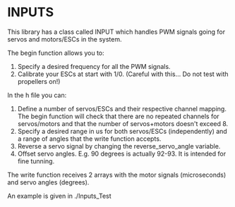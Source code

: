 # INPUTS
This library has a class called INPUT which handles PWM signals going for servos and motors/ESCs in the system.

The begin function allows you to:
  1. Specify a desired frequency for all the PWM signals. 
  2. Calibrate your ESCs at start with 1/0. (Careful with this... Do not test with propellers on!)
  
In the h file you can:
  1. Define a number of servos/ESCs and their respective channel mapping. 
  The begin function will check that there are no repeated channels for servos/motors 
  and that the number of servos+motors doesn't exceed 8. 
  2. Specify a desired range in us for both servos/ESCs (independently) and
  a range of angles that the write function accepts.
  3. Reverse a servo signal by changing the reverse_servo_angle variable.
  4. Offset servo angles. E.g. 90 degrees is actually 92-93. It is intended for fine tunning.

The write function receives 2 arrays with the motor signals (microseconds) and servo angles (degrees). 

An example is given in ./Inputs_Test
